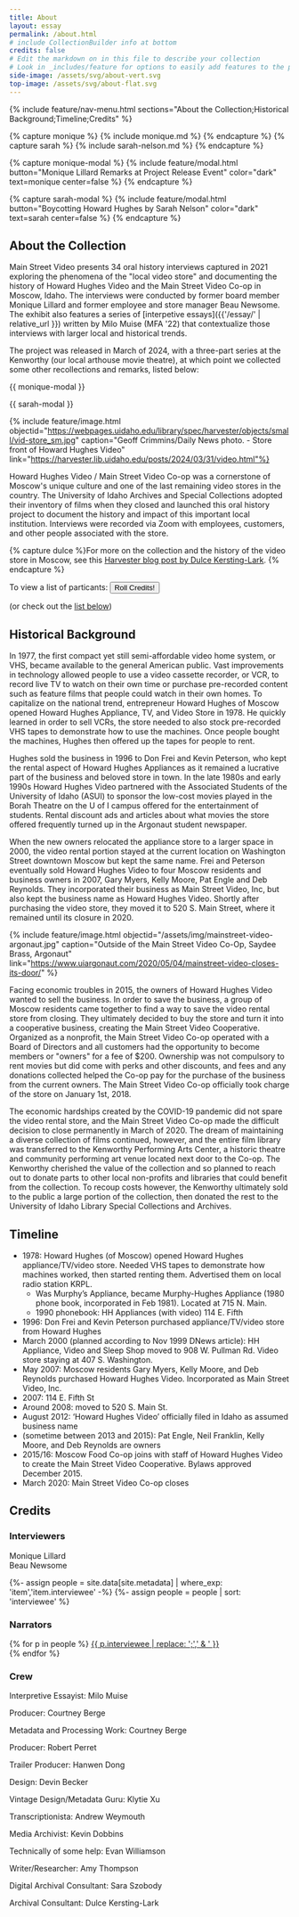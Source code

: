 ```yaml
---
title: About
layout: essay
permalink: /about.html
# include CollectionBuilder info at bottom
credits: false
# Edit the markdown on in this file to describe your collection
# Look in _includes/feature for options to easily add features to the page
side-image: /assets/svg/about-vert.svg
top-image: /assets/svg/about-flat.svg
---
```



{% include feature/nav-menu.html sections="About the Collection;Historical Background;Timeline;Credits" %}

{% capture monique %} {% include monique.md %} {% endcapture %}
{% capture sarah %} {% include sarah-nelson.md %} {% endcapture %}

{% capture monique-modal %} {% include feature/modal.html button="Monique Lillard Remarks at Project Release Event" color="dark" text=monique center=false %} {% endcapture %}

{% capture sarah-modal %} {% include feature/modal.html button="Boycotting Howard Hughes by Sarah Nelson" color="dark" text=sarah center=false %} {% endcapture %}

## About the Collection 

Main Street Video presents 34 oral history interviews captured in 2021 exploring the phenomena of the "local video store" and documenting the history of Howard Hughes Video and the Main Street Video Co-op in Moscow, Idaho. The interviews were conducted by former board member Monique Lillard and former employee and store manager Beau Newsome. The exhibit also features a series of [interpetive essays]({{'/essay/' | relative_url }}) written by Milo Muise (MFA '22) that contextualize those interviews with larger local and historical trends. 

The project was released in March of 2024, with a three-part series at the Kenworthy (our local arthouse movie theatre), at which point we collected some other recollections and remarks, listed below: 

{{ monique-modal }}

{{ sarah-modal }}




{% include feature/image.html objectid="https://webpages.uidaho.edu/library/spec/harvester/objects/small/vid-store_sm.jpg" caption="Geoff Crimmins/Daily News photo. - Store front of Howard Hughes Video" link="https://harvester.lib.uidaho.edu/posts/2024/03/31/video.html"%}

Howard Hughes Video / Main Street Video Co-op was a cornerstone of Moscow's unique culture and one of the last remaining video stores in the country.
The University of Idaho Archives and Special Collections adopted their inventory of films when they closed and launched this oral history project to document the history and impact of this important local institution. 
Interviews were recorded via Zoom with employees, customers, and other people associated with the store.

{% capture dulce %}For more on the collection and the history of the video store in Moscow, see this [Harvester blog post by Dulce Kersting-Lark](https://harvester.lib.uidaho.edu/posts/2024/03/31/video.html). {% endcapture %}






To view a list of particants: <button data-bs-toggle="modal" data-bs-target="#creditsModal" type="button" aria-label="Open up a Credits Modal for the site" class="btn btn-outline-info fs-4">Roll Credits!</button>

(or check out the [list below](#credits))

## Historical Background

In 1977, the first compact yet still semi-affordable video home system, or VHS, became available to the general American public. Vast improvements in technology allowed people to use a video cassette recorder, or VCR, to record live TV to watch on their own time or purchase pre-recorded content such as feature films that people could watch in their own homes. To capitalize on the national trend, entrepreneur Howard Hughes of Moscow opened Howard Hughes Appliance, TV, and Video Store in 1978. He quickly learned in order to sell VCRs, the store needed to also stock pre-recorded VHS tapes to demonstrate how to use the machines. Once people bought the machines, Hughes then offered up the tapes for people to rent.  

Hughes sold the business in 1996 to Don Frei and Kevin Peterson, who kept the rental aspect of Howard Hughes Appliances as it remained a lucrative part of the business and beloved store in town. In the late 1980s and early 1990s Howard Hughes Video partnered with the Associated Students of the University of Idaho (ASUI) to sponsor the low-cost movies played in the Borah Theatre on the U of I campus offered for the entertainment of students. Rental discount ads and articles about what movies the store offered frequently turned up in the Argonaut student newspaper.  

When the new owners relocated the appliance store to a larger space in 2000, the video rental portion stayed at the current location on Washington Street downtown Moscow but kept the same name. Frei and Peterson eventually sold Howard Hughes Video to four Moscow residents and business owners in 2007, Gary Myers, Kelly Moore, Pat Engle and Deb Reynolds. They incorporated their business as Main Street Video, Inc, but also kept the business name as Howard Hughes Video. Shortly after purchasing the video store, they moved it to 520 S. Main Street, where it remained until its closure in 2020.  

{% include feature/image.html objectid="/assets/img/mainstreet-video-argonaut.jpg" caption="Outside of the Main Street Video Co-Op, Saydee Brass, Argonaut" link="https://www.uiargonaut.com/2020/05/04/mainstreet-video-closes-its-door/" %}

Facing economic troubles in 2015, the owners of Howard Hughes Video wanted to sell the business. In order to save the business, a group of Moscow residents came together to find a way to save the video rental store from closing. They ultimately decided to buy the store and turn it into a cooperative business, creating the Main Street Video Cooperative. Organized as a nonprofit, the Main Street Video Co-op operated with a Board of Directors and all customers had the opportunity to become members or "owners" for a fee of $200. Ownership was not compulsory to rent movies but did come with perks and other discounts, and fees and any donations collected helped the Co-op pay for the purchase of the business from the current owners. The Main Street Video Co-op officially took charge of the store on January 1st, 2018. 

The economic hardships created by the COVID-19 pandemic did not spare the video rental store, and the Main Street Video Co-op made the difficult decision to close permanently in March of 2020. The dream of maintaining a diverse collection of films continued, however, and the entire film library was transferred to the Kenworthy Performing Arts Center, a historic theatre and community performing art venue located next door to the Co-op. The Kenworthy cherished the value of the collection and so planned to reach out to donate parts to other local non-profits and libraries that could benefit from the collection. To recoup costs however, the Kenworthy ultimately sold to the public a large portion of the collection, then donated the rest to the University of Idaho Library Special Collections and Archives.  



## Timeline

- 1978: Howard Hughes (of Moscow) opened Howard Hughes appliance/TV/video store. Needed VHS tapes to demonstrate how machines worked, then started renting them. Advertised them on local radio station KRPL.  
    - Was Murphy’s Appliance, became Murphy-Hughes Appliance (1980 phone book, incorporated in Feb 1981). Located at 715 N. Main. 
    - 1990 phonebook: HH Appliances (with video) 114 E. Fifth  
- 1996: Don Frei and Kevin Peterson purchased appliance/TV/video store from Howard Hughes 
- March 2000 (planned according to Nov 1999 DNews article): HH Appliance, Video and Sleep Shop moved to 908 W. Pullman Rd. Video store staying at 407 S. Washington. 
- May 2007: Moscow residents Gary Myers, Kelly Moore, and Deb Reynolds purchased Howard Hughes Video. Incorporated as Main Street Video, Inc. 
- 2007: 114 E. Fifth St 
- Around 2008: moved to 520 S. Main St.  
- August 2012: ‘Howard Hughes Video’ officially filed in Idaho as assumed business name 
- (sometime between 2013 and 2015): Pat Engle, Neil Franklin, Kelly Moore, and Deb Reynolds are owners 
- 2015/16: Moscow Food Co-op joins with staff of Howard Hughes Video to create the Main Street Video Cooperative. Bylaws approved December 2015. 
- March 2020: Main Street Video Co-op closes 

## Credits

<h3>Interviewers</h3>
<p>Monique Lillard<br>Beau Newsome</p>
{%- assign people = site.data[site.metadata] | where_exp: 'item','item.interviewee'  -%}
{%- assign people = people | sort: 'interviewee' %}
<h3>Narrators</h3>
<p>
{% for p in people %}
<a href="{{ p.objectid | append: '.html' | prepend: '/items/' | relative_url }}">{{ p.interviewee | replace: ';',' & ' }}</a><br>
{% endfor %}</p>
<h3>Crew</h3>
<p>Interpretive Essayist: Milo Muise</p>    
<p>Producer: Courtney Berge</p>
<p>Metadata and Processing Work: Courtney Berge</p>
<p>Producer: Robert Perret</p>
<p>Trailer Producer: Hanwen Dong</p>
<p>Design: Devin Becker</p>
<p>Vintage Design/Metadata Guru: Klytie Xu</p>
<p>Transcriptionista: Andrew Weymouth</p>
<p>Media Archivist: Kevin Dobbins</p>
<p>Technically of some help: Evan Williamson</p>
<p>Writer/Researcher: Amy Thompson</p>
<p>Digital Archival Consultant: Sara Szobody</p>
<p>Archival Consultant: Dulce Kersting-Lark</p>